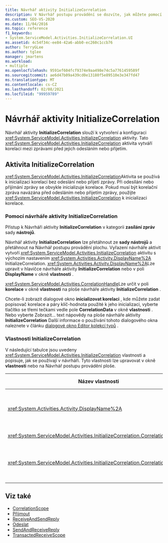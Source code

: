 ```yaml
---
title: Návrhář aktivity InitializeCorrelation
description: V Návrhář postupu provádění se dozvíte, jak můžete pomocí návrháře aktivit InitializeCorrelation vytvořit a nakonfigurovat aktivitu InitializeCorrelation.
ms.custom: SEO-VS-2020
ms.date: 11/04/2016
ms.topic: reference
f1_keywords:
- System.ServiceModel.Activities.InitializeCorrelation.UI
ms.assetid: 4c54f34c-ee84-42a6-abb0-ec260c1ccb76
author: TerryGLee
ms.author: tglee
manager: jmartens
ms.workload:
- multiple
ms.openlocfilehash: 9591ef604fcf9374e9aa498e74c5a7761459589f
ms.sourcegitcommit: ae6d47b09a439cd0e13180f5e89510e3e347fd47
ms.translationtype: MT
ms.contentlocale: cs-CZ
ms.lasthandoff: 02/08/2021
ms.locfileid: "99959789"
---
```

# <a name="initializecorrelation-activity-designer"></a>Návrhář aktivity InitializeCorrelation

Návrhář aktivity **InitializeCorrelation** slouží k vytvoření a konfiguraci <xref:System.ServiceModel.Activities.InitializeCorrelation> aktivity. Tato <xref:System.ServiceModel.Activities.InitializeCorrelation> aktivita vytváří korelaci mezi zprávami před jejich odesláním nebo přijetím.

## <a name="the-initializecorrelation-activity"></a>Aktivita InitializeCorrelation

<xref:System.ServiceModel.Activities.InitializeCorrelation>Aktivita se používá k inicializaci korelací bez odeslání nebo přijetí zprávy. Při odesílání nebo přijímání zprávy se obvykle inicializuje korelace. Pokud musí být korelační zpráva navázána před odesláním nebo přijetím zprávy, použijte <xref:System.ServiceModel.Activities.InitializeCorrelation> k inicializaci korelace.

### <a name="using-the-initializecorrelation-activity-designer"></a>Pomocí návrháře aktivity InitializeCorrelation

Přístup k Návrháři aktivity **InitializeCorrelation** v kategorii **zasílání zpráv** sady **nástrojů**.

Návrhář aktivity **InitializeCorrelation** lze přetáhnout ze **sady nástrojů** a přetáhnout na Návrhář postupu provádění plochu. Vyřazení návrháře aktivit vytvoří <xref:System.ServiceModel.Activities.InitializeCorrelation> aktivitu s výchozím nastavením <xref:System.Activities.Activity.DisplayName%2A> InitializeCorrelation. <xref:System.Activities.Activity.DisplayName%2A>Lze upravit v hlavičce návrháře aktivity **InitializeCorrelation** nebo v poli **DisplayName** v okně **vlastnosti** .

<xref:System.ServiceModel.Activities.CorrelationHandle>Lze určit v poli **korelace** v okně **vlastnosti** na ploše návrháře aktivity **InitializeCorrelation** .

Chcete-li zobrazit dialogové okno **inicializovat korelaci** , kde můžete zadat popisovač korelace a páry klíč-hodnota použité k jeho inicializaci, vyberte tlačítko se třemi tečkami vedle pole **CorrelationData** v okně **vlastnosti** . Nebo vyberte Zobrazit... text nápovědy na ploše návrháře aktivity **InitializeCorrelation** Další informace o používání tohoto dialogového okna naleznete v článku [dialogové okno Editor kolekcí typů](../workflow-designer/type-collection-editor-dialog-box.md) .

### <a name="the-initializecorrelation-properties"></a>Vlastnosti InitializeCorrelation

V následující tabulce jsou uvedeny <xref:System.ServiceModel.Activities.InitializeCorrelation> vlastnosti a popisuje, jak se používají v návrháři. Tyto vlastnosti lze upravovat v okně **vlastnosti** nebo na Návrhář postupu provádění ploše.

|Název vlastnosti|Požaduje se|Využití|
|-|--------------|-|
|<xref:System.Activities.Activity.DisplayName%2A>|Ne|Popisný název <xref:System.ServiceModel.Activities.InitializeCorrelation> aktivity Výchozí hodnota je InitializeCorrelation.<br /><br /> I když použití jiné než výchozí hodnoty pro popis <xref:System.Activities.Activity.DisplayName%2A> není naprosto povinné, doporučuje se.|
|<xref:System.ServiceModel.Activities.InitializeCorrelation.Correlation%2A>|Ne|<xref:System.ServiceModel.Activities.CorrelationHandle>Slouží k přidružení aktivit pracovního postupu v korelaci.|
|<xref:System.ServiceModel.Activities.InitializeCorrelation.CorrelationData%2A>|Ne|Slovník dat korelace, který se týká zpráv instance pracovního postupu.<br /><br /> Pomocí dialogového okna **inicializovat korelaci** můžete nakonfigurovat <xref:System.ServiceModel.Activities.InitializeCorrelation.CorrelationData%2A> . Další informace o tom, jak používat toto dialogové okno, najdete v článku [dialogové okno Editor kolekcí typů](../workflow-designer/type-collection-editor-dialog-box.md) .|

## <a name="see-also"></a>Viz také

- [CorrelationScope](../workflow-designer/correlationscope-activity-designer.md)
- [Přijmout](../workflow-designer/receive-activity-designer.md)
- [ReceiveAndSendReply](../workflow-designer/receiveandsendreply-template-designer.md)
- [Odeslat](../workflow-designer/send-activity-designer.md)
- [SendAndReceiveReply](../workflow-designer/sendandreceivereply-template-designer.md)
- [TransactedReceiveScope](../workflow-designer/transactedreceivescope-activity-designer.md)